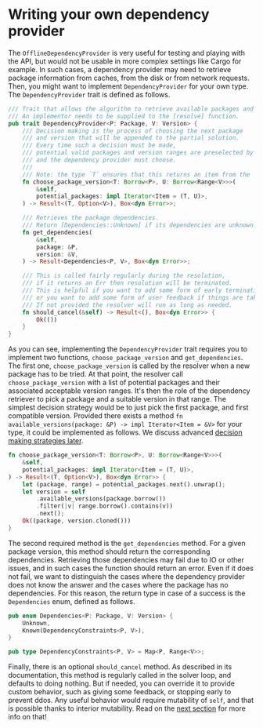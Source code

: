# Writing your own dependency provider

The `OfflineDependencyProvider` is very useful for testing and playing with the
API, but would not be usable in more complex settings like Cargo for example. In
such cases, a dependency provider may need to retrieve package information from
caches, from the disk or from network requests. Then, you might want to
implement `DependencyProvider` for your own type. The `DependencyProvider` trait
is defined as follows.

```rust
/// Trait that allows the algorithm to retrieve available packages and their dependencies.
/// An implementor needs to be supplied to the [resolve] function.
pub trait DependencyProvider<P: Package, V: Version> {
    /// Decision making is the process of choosing the next package
    /// and version that will be appended to the partial solution.
    /// Every time such a decision must be made,
    /// potential valid packages and version ranges are preselected by the resolver,
    /// and the dependency provider must choose.
    ///
    /// Note: the type `T` ensures that this returns an item from the `packages` argument.
    fn choose_package_version<T: Borrow<P>, U: Borrow<Range<V>>>(
        &self,
        potential_packages: impl Iterator<Item = (T, U)>,
    ) -> Result<(T, Option<V>), Box<dyn Error>>;

    /// Retrieves the package dependencies.
    /// Return [Dependencies::Unknown] if its dependencies are unknown.
    fn get_dependencies(
        &self,
        package: &P,
        version: &V,
    ) -> Result<Dependencies<P, V>, Box<dyn Error>>;

    /// This is called fairly regularly during the resolution,
    /// if it returns an Err then resolution will be terminated.
    /// This is helpful if you want to add some form of early termination like a timeout,
    /// or you want to add some form of user feedback if things are taking a while.
    /// If not provided the resolver will run as long as needed.
    fn should_cancel(&self) -> Result<(), Box<dyn Error>> {
        Ok(())
    }
}
```

As you can see, implementing the `DependencyProvider` trait requires you to
implement two functions, `choose_package_version` and `get_dependencies`. The
first one, `choose_package_version` is called by the resolver when a new package
has to be tried. At that point, the resolver call `choose_package_version` with
a list of potential packages and their associated acceptable version ranges.
It's then the role of the dependency retriever to pick a package and a suitable
version in that range. The simplest decision strategy would be to just pick the
first package, and first compatible version. Provided there exists a method
`fn available_versions(package: &P) -> impl Iterator<Item = &V>` for your type,
it could be implemented as follows. We discuss advanced
[decision making strategies later](./strategy.md).

```rust
fn choose_package_version<T: Borrow<P>, U: Borrow<Range<V>>>(
    &self,
    potential_packages: impl Iterator<Item = (T, U)>,
) -> Result<(T, Option<V>), Box<dyn Error>> {
    let (package, range) = potential_packages.next().unwrap();
    let version = self
        .available_versions(package.borrow())
        .filter(|v| range.borrow().contains(v))
        .next();
    Ok((package, version.cloned()))
}
```

The second required method is the `get_dependencies` method. For a given package
version, this method should return the corresponding dependencies. Retrieving
those dependencies may fail due to IO or other issues, and in such cases the
function should return an error. Even if it does not fail, we want to
distinguish the cases where the dependency provider does not know the answer and
the cases where the package has no dependencies. For this reason, the return
type in case of a success is the `Dependencies` enum, defined as follows.

```rust
pub enum Dependencies<P: Package, V: Version> {
    Unknown,
    Known(DependencyConstraints<P, V>),
}

pub type DependencyConstraints<P, V> = Map<P, Range<V>>;
```

Finally, there is an optional `should_cancel` method. As described in its
documentation, this method is regularly called in the solver loop, and defaults
to doing nothing. But if needed, you can override it to provide custom behavior,
such as giving some feedback, or stopping early to prevent ddos. Any useful
behavior would require mutability of `self`, and that is possible thanks to
interior mutability. Read on the [next section](./caching.md) for more info on
that!
